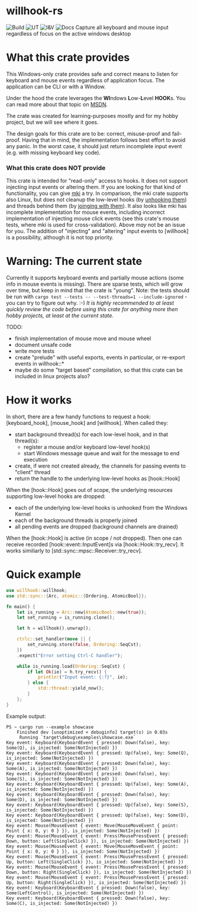 # willhook-rs 
![Build](https://github.com/myood/willhook-rs/actions/workflows/build.yml/badge.svg)
![UT](https://github.com/myood/willhook-rs/actions/workflows/ut.yml/badge.svg)
![I&V](https://github.com/myood/willhook-rs/actions/workflows/inv.yml/badge.svg)
![Docs](https://github.com/myood/willhook-rs/actions/workflows/docs.yml/badge.svg)
Capture all keyboard and mouse input regardless of focus on the active windows desktop

# What this crate provides

This Windows-only crate provides safe and correct means to listen for keyboard and mouse events regardless of application focus.
The application can be CLI or with a Window.

Under the hood the crate leverages the **WI**ndows **L**ow-**L**evel **HOOK**s.
You can read more about that topic on [MSDN](https://learn.microsoft.com/en-us/windows/win32/winmsg/about-hooks?redirectedfrom=MSDN).

The crate was created for learning-purposes mostly and for my hobby project, but we will see where it goes.

The design goals for this crate are to be: correct, misuse-proof and fail-proof.
Having that in mind, the implementation follows best effort to avoid any panic.
In the worst case, it should just return incomplete input event (e.g. with missing keyboard key code).

### What this crate does NOT provide

This crate is intended for "read-only" access to hooks. It does not support injecting input events or altering them.
If you are looking for that kind of functionality, you can give [mki](https://crates.io/crates/mki) a try.
In comparison, the mki crate supports also Linux, but does not cleanup the low-level hooks (by [unhooking them](https://learn.microsoft.com/en-us/windows/win32/api/winuser/nf-winuser-unhookwindowshookex)) and threads behind them (by [joinging with them](https://doc.rust-lang.org/std/thread/struct.JoinHandle.html#method.join)). It also looks like mki has incomplete implementation for mouse events, including incorrect implementation of injecting mouse click events (see this crate's mouse tests, where mki is used for cross-validation).
Above *may* not be an issue for you. The addition of "injecting" and "altering" input events to [willhook] is a possibility, although it is not top priority.

# Warning: The current state

Currently it supports keyboard events and partially mouse actions (some info in mouse events is missing).
There are sparse tests, which will grow over time, but keep in mind that the crate is "young".
Note: the tests should be run with `cargo test --tests -- --test-threads=1 --include-ignored` - you can try to figure out why. :-)
*It is highly recommended to at least quickly review the code before using this crate for anything more then hobby projects, at least at the current state.*

TODO:
- finish implementation of mouse move and mouse wheel
- document unsafe code
- write more tests
- create "prelude" with useful exports, events in particular, or re-export events in willhook::*
- maybe do some "target based" compilation, so that this crate can be included in linux projects also?

# How it works

In short, there are a few handy functions to request a hook: [keyboard_hook], [mouse_hook] and [willhook].
When called they:
- start background thread(s) for each low-level hook, and in that thread(s):
    - register a mouse and/or keyboard low-level hook(s)
    - start Windows message queue and wait for the message to end execution
- create, if were not created already, the channels for passing events to "client" thread
- return the handle to the underlying low-level hooks as [hook::Hook]

When the [hook::Hook] goes out of scope, the underlying resources supporting low-level hooks are dropped:
- each of the underlying low-level hooks is unhooked from the Windows Kernel
- each of the background threads is properly joined
- all pending events are dropped (background channels are drained)

When the [hook::Hook] is active (in scope / not dropped). 
Then one can receive recorded [hook::event::InputEvent]s via [hook::Hook::try_recv].
It works similiarly to [std::sync::mpsc::Receiver::try_recv].

# Quick example

```rust
use willhook::willhook;
use std::sync::{Arc, atomic::{Ordering, AtomicBool}};

fn main() {
    let is_running = Arc::new(AtomicBool::new(true));
    let set_running = is_running.clone();

    let h = willhook().unwrap();

    ctrlc::set_handler(move || {
        set_running.store(false, Ordering::SeqCst);
    })
    .expect("Error setting Ctrl-C handler");

    while is_running.load(Ordering::SeqCst) {
        if let Ok(ie) = h.try_recv() {
            println!("Input event: {:?}", ie);
        } else {
            std::thread::yield_now();   
        }
    };
}
```

Example output:

```
PS ~ cargo run --example showcase
    Finished dev [unoptimized + debuginfo] target(s) in 0.03s
     Running `target\debug\examples\showcase.exe`
Key event: Keyboard(KeyboardEvent { pressed: Down(false), key: Some(Q), is_injected: Some(NotInjected) })
Key event: Keyboard(KeyboardEvent { pressed: Up(false), key: Some(Q), is_injected: Some(NotInjected) })
Key event: Keyboard(KeyboardEvent { pressed: Down(false), key: Some(A), is_injected: Some(NotInjected) })
Key event: Keyboard(KeyboardEvent { pressed: Down(false), key: Some(S), is_injected: Some(NotInjected) })
Key event: Keyboard(KeyboardEvent { pressed: Up(false), key: Some(A), is_injected: Some(NotInjected) })
Key event: Keyboard(KeyboardEvent { pressed: Down(false), key: Some(D), is_injected: Some(NotInjected) })
Key event: Keyboard(KeyboardEvent { pressed: Up(false), key: Some(S), is_injected: Some(NotInjected) })
Key event: Keyboard(KeyboardEvent { pressed: Up(false), key: Some(D), is_injected: Some(NotInjected) })
Key event: Mouse(MouseEvent { event: Move(MouseMoveEvent { point: Point { x: 0, y: 0 } }), is_injected: Some(NotInjected) })
Key event: Mouse(MouseEvent { event: Press(MousePressEvent { pressed: Down, button: Left(SingleClick) }), is_injected: Some(NotInjected) })
Key event: Mouse(MouseEvent { event: Move(MouseMoveEvent { point: Point { x: 0, y: 0 } }), is_injected: Some(NotInjected) })
Key event: Mouse(MouseEvent { event: Press(MousePressEvent { pressed: Up, button: Left(SingleClick) }), is_injected: Some(NotInjected) })
Key event: Mouse(MouseEvent { event: Press(MousePressEvent { pressed: Down, button: Right(SingleClick) }), is_injected: Some(NotInjected) })
Key event: Mouse(MouseEvent { event: Press(MousePressEvent { pressed: Up, button: Right(SingleClick) }), is_injected: Some(NotInjected) })
Key event: Keyboard(KeyboardEvent { pressed: Down(false), key: Some(LeftControl), is_injected: Some(NotInjected) })
Key event: Keyboard(KeyboardEvent { pressed: Down(false), key: Some(C), is_injected: Some(NotInjected) })
```
